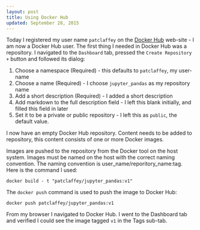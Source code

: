 ```yaml
---
layout: post
title: Using Docker Hub 
updated: September 28, 2015
---
```

Today I registered my user name `patclaffey` on the [Docker Hub](https://hub.docker.com/) web-site - I am now a Docker Hub user. 
The first thing I needed in Docker Hub was a repository.  I navigated to the `Dashboard` tab, pressed the `Create Repository +` button and followed its dialog:

1. Choose a namespace (Required)  -  this defaults to `patclaffey`, my user-name
2. Choose a name (Required)  - I choose `jupyter_pandas` as my repository name
3. Add a short description (Required) - I added a short description
4. Add markdown to the full description field  - I left this blank initially, and filled this field in later
5. Set it to be a private or public repository  - I left this as `public`, the default value.

I now have an empty Docker Hub repository. Content needs to be added to repository, this content consists of one or more Docker images.

Images are pushed to the repository from the Docker tool on the host system. 
Images must be named on the host with the correct naming convention. 
The naming convention is user\_name/reporitory\_name:tag.  Here is the command I used:

```
docker build - t "patclaffey/jupyter_pandas:v1" 
```

The `docker push` command is used to push the image to Docker Hub:

```
docker push patclaffey/jupyter_pandas:v1
```

From my browser I navigated to Docker Hub.  I went to the Dashboard tab and verified I could see the image tagged `v1` in the Tags sub-tab. 
